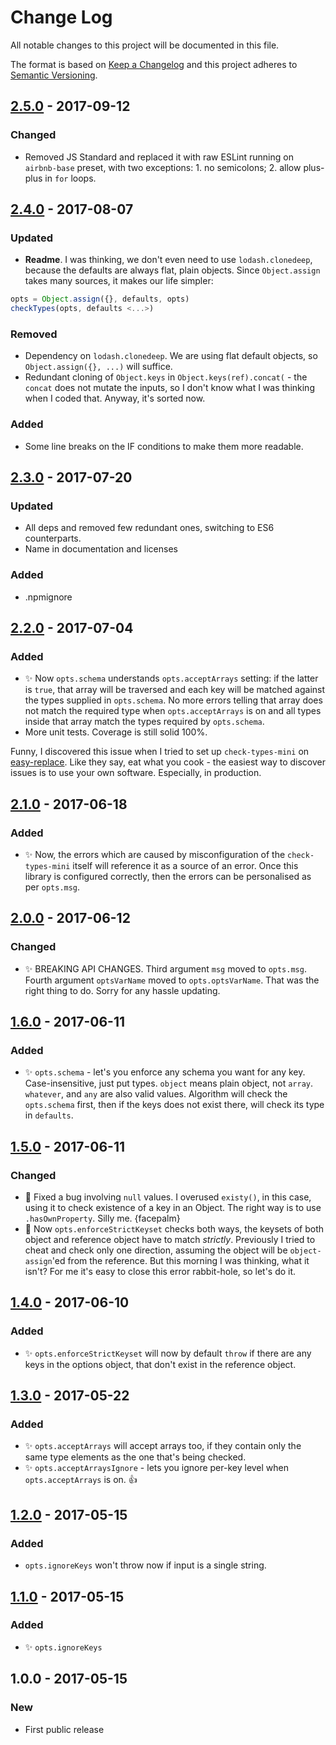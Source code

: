 # Change Log
All notable changes to this project will be documented in this file.

The format is based on [Keep a Changelog](http://keepachangelog.com/)
and this project adheres to [Semantic Versioning](http://semver.org/).

## [2.5.0] - 2017-09-12
### Changed
- Removed JS Standard and replaced it with raw ESLint running on `airbnb-base` preset, with two exceptions: 1. no semicolons; 2. allow plus-plus in `for` loops.

## [2.4.0] - 2017-08-07
### Updated
- **Readme**. I was thinking, we don't even need to use `lodash.clonedeep`, because the defaults are always flat, plain objects. Since `Object.assign` takes many sources, it makes our life simpler:

```js
opts = Object.assign({}, defaults, opts)
checkTypes(opts, defaults <...>)
```

### Removed
- Dependency on `lodash.clonedeep`. We are using flat default objects, so `Object.assign({}, ...)` will suffice.
- Redundant cloning of `Object.keys` in `Object.keys(ref).concat(` - the `concat` does not mutate the inputs, so I don't know what I was thinking when I coded that. Anyway, it's sorted now.

### Added
- Some line breaks on the IF conditions to make them more readable.

## [2.3.0] - 2017-07-20
### Updated
- All deps and removed few redundant ones, switching to ES6 counterparts.
- Name in documentation and licenses
### Added
- .npmignore

## [2.2.0] - 2017-07-04
### Added
- ✨ Now `opts.schema` understands `opts.acceptArrays` setting: if the latter is `true`, that array will be traversed and each key will be matched against the types supplied in `opts.schema`. No more errors telling that array does not match the required type when `opts.acceptArrays` is on and all types inside that array match the types required by `opts.schema`.
- More unit tests. Coverage is still solid 100%.

Funny, I discovered this issue when I tried to set up `check-types-mini` on [easy-replace](https://github.com/codsen/easy-replace). Like they say, eat what you cook - the easiest way to discover issues is to use your own software. Especially, in production.

## [2.1.0] - 2017-06-18
### Added
- ✨ Now, the errors which are caused by misconfiguration of the `check-types-mini` itself will reference it as a source of an error. Once this library is configured correctly, then the errors can be personalised as per `opts.msg`.

## [2.0.0] - 2017-06-12
### Changed
- ✨ BREAKING API CHANGES. Third argument `msg` moved to `opts.msg`. Fourth argument `optsVarName` moved to `opts.optsVarName`. That was the right thing to do. Sorry for any hassle updating.

## [1.6.0] - 2017-06-11
### Added
- ✨ `opts.schema` - let's you enforce any schema you want for any key. Case-insensitive, just put types. `object` means plain object, not `array`. `whatever`, and `any` are also valid values. Algorithm will check the `opts.schema` first, then if the keys does not exist there, will check its type in `defaults`.

## [1.5.0] - 2017-06-11
### Changed
- 🔧 Fixed a bug involving `null` values. I overused `existy()`, in this case, using it to check existence of a key in an Object. The right way is to use `.hasOwnProperty`. Silly me. {facepalm}
- 🔧 Now `opts.enforceStrictKeyset` checks both ways, the keysets of both object and reference object have to match _strictly_. Previously I tried to cheat and check only one direction, assuming the object will be `object-assign`'ed from the reference. But this morning I was thinking, what it isn't? For me it's easy to close this error rabbit-hole, so let's do it.

## [1.4.0] - 2017-06-10
### Added
- ✨ `opts.enforceStrictKeyset` will now by default `throw` if there are any keys in the options object, that don't exist in the reference object.

## [1.3.0] - 2017-05-22
### Added
- ✨ `opts.acceptArrays` will accept arrays too, if they contain only the same type elements as the one that's being checked.
- ✨ `opts.acceptArraysIgnore` - lets you ignore per-key level when `opts.acceptArrays` is on. 👍

## [1.2.0] - 2017-05-15
### Added
- `opts.ignoreKeys` won't throw now if input is a single string.

## [1.1.0] - 2017-05-15
### Added
- ✨ `opts.ignoreKeys`

## 1.0.0 - 2017-05-15
### New
- First public release

[1.1.0]: https://github.com/codsen/check-types-mini/compare/v1.0.1...v1.1.0
[1.2.0]: https://github.com/codsen/check-types-mini/compare/v1.1.0...v1.2.0
[1.3.0]: https://github.com/codsen/check-types-mini/compare/v1.2.2...v1.3.0
[1.4.0]: https://github.com/codsen/check-types-mini/compare/v1.3.0...v1.4.0
[1.5.0]: https://github.com/codsen/check-types-mini/compare/v1.4.0...v1.5.0
[1.6.0]: https://github.com/codsen/check-types-mini/compare/v1.5.0...v1.6.0
[2.0.0]: https://github.com/codsen/check-types-mini/compare/v1.6.0...v2.0.0
[2.1.0]: https://github.com/codsen/check-types-mini/compare/v2.0.0...v2.1.0
[2.2.0]: https://github.com/codsen/check-types-mini/compare/v2.1.0...v2.2.0
[2.3.0]: https://github.com/codsen/check-types-mini/compare/v2.2.0...v2.3.0
[2.4.0]: https://github.com/codsen/check-types-mini/compare/v2.3.0...v2.4.0
[2.5.0]: https://github.com/codsen/check-types-mini/compare/v2.4.0...v2.5.0
